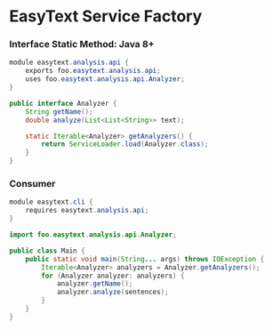 # EasyText Service Factory

### Interface Static Method: Java 8+

```java
module easytext.analysis.api {
    exports foo.easytext.analysis.api;
    uses foo.easytext.analysis.api.Analyzer;
}
```

```java
public interface Analyzer {
    String getName();
    double analyze(List<List<String>> text);

    static Iterable<Analyzer> getAnalyzers() {
        return ServiceLoader.load(Analyzer.class);
    }
}
```

### Consumer

```java
module easytext.cli {
    requires easytext.analysis.api;
}
```

```java
import foo.easytext.analysis.api.Analyzer;

public class Main {
    public static void main(String... args) throws IOException {
        Iterable<Analyzer> analyzers = Analyzer.getAnalyzers();
        for (Analyzer analyzer: analyzers) {
            analyzer.getName();
            analyzer.analyze(sentences);
        }
    }
}
```
